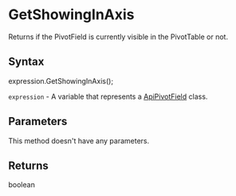 # GetShowingInAxis

Returns if the PivotField is currently visible in the PivotTable or not.

## Syntax

expression.GetShowingInAxis();

`expression` - A variable that represents a [ApiPivotField](../ApiPivotField.md) class.

## Parameters

This method doesn't have any parameters.

## Returns

boolean